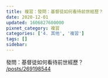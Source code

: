 ```yaml
---
title: 複習：發問：基督徒如何看待前世經歷？
date: 2020-12-01
updated: 1606827600000
pixnet_category: 複習
categories: ['4. 其他', '複習']
tags: []
sidebar: 
---
```


<p>發問：基督徒如何看待前世經歷？<br/>
<a href="/posts/269198544" target="_blank">/posts/269198544</a></p>
<p> </p>
